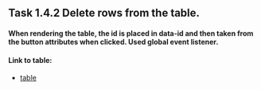 ## Task 1.4.2  Delete rows from the table.
#### When rendering the table, the id is placed in data-id and then taken from the button attributes when clicked. Used global event listener.

#### Link to table: 
- [table](https://kravchenkomaks.github.io/m-web-frontend-basics/level1-4-backend/level_1-4_task-2_global-listener/)
